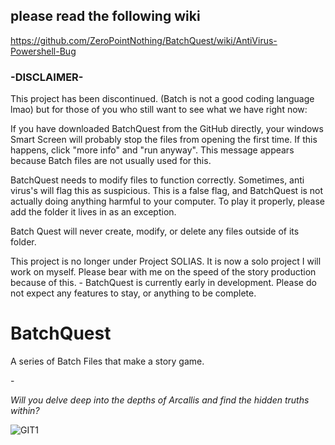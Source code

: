 <!--- 

MESSAGE FOR LOCAL INSTALLS: Please make sure to run BatchQuest.bat when you want to play the game. That is how it is meant to be played. 
And as always, have fun!

<3 - ZER0

--->


## please read the following wiki
https://github.com/ZeroPointNothing/BatchQuest/wiki/AntiVirus-Powershell-Bug

### -DISCLAIMER-
This project has been discontinued. (Batch is not a good coding language lmao) but for those of you who still want to see what we have right now:

If you have downloaded BatchQuest from the GitHub directly, your windows Smart Screen will probably stop the files from opening the first time. If this happens, click "more info" and "run anyway". This message appears because Batch files are not usually used for this.

BatchQuest needs to modify files to function correctly. Sometimes, anti virus's will flag this as suspicious. This is a false flag, and BatchQuest is not actually doing anything harmful to your computer. To play it properly, please add the folder it lives in as an exception.

Batch Quest will never create, modify, or delete any files outside of its folder.


This project is no longer under Project SOLIAS. It is now a solo project I will work on myself. Please bear with me on the speed of the story production because of this.  -  BatchQuest is currently early in development. Please do not expect any features to stay, or anything to be complete.


# BatchQuest
A series of Batch Files that make a story game.

\-

*Will you delve deep into the depths of Arcallis and find the hidden truths within?*

![GIT1](https://user-images.githubusercontent.com/116678675/197891071-a51562c0-abe4-486b-981a-de568540716c.png)
